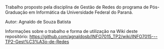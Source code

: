 Trabalho proposto pela disciplina de Gestão de Redes do programa de Pós-Graduação em Informática da Universidade Federal do Paraná.

Autor: Agnaldo de Souza Batista

Informações sobre o trabalho e forma de utilização na Wiki deste repositório: https://github.com/agnaldosb/INFO7015_TP2/wiki/INFO7015---TP2-Gest%C3%A3o-de-Redes
